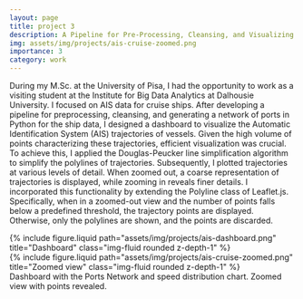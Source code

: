 ```yaml
---
layout: page
title: project 3
description: A Pipeline for Pre-Processing, Cleansing, and Visualizing AIS data with Ports Network Generation
img: assets/img/projects/ais-cruise-zoomed.png
importance: 3
category: work
---
```


During my M.Sc. at the University of Pisa, I had the opportunity to work as a visiting student at the Institute for Big Data Analytics at Dalhousie University. I focused on AIS data for cruise ships. After developing a pipeline for preprocessing, cleansing, and generating a network of ports in Python for the ship data, I designed a dashboard to visualize the Automatic Identification System (AIS) trajectories of vessels. Given the high volume of points characterizing these trajectories, efficient visualization was crucial. To achieve this, I applied the Douglas-Peucker line simplification algorithm to simplify the polylines of trajectories. Subsequently, I plotted trajectories at various levels of detail. When zoomed out, a coarse representation of trajectories is displayed, while zooming in reveals finer details. I incorporated this functionality by extending the Polyline class of Leaflet.js. Specifically, when in a zoomed-out view and the number of points falls below a predefined threshold, the trajectory points are displayed. Otherwise, only the polylines are shown, and the points are discarded.

<div class="row justify-content-sm-center">
    <div class="col-sm mt-3 mt-md-0">
        {% include figure.liquid path="assets/img/projects/ais-dashboard.png" title="Dashboard" class="img-fluid rounded z-depth-1" %}
    </div>
    <div class="col-sm mt-3 mt-md-0">
        {% include figure.liquid path="assets/img/projects/ais-cruise-zoomed.png" title="Zoomed view" class="img-fluid rounded z-depth-1" %}
    </div>
</div>
<div class="caption">
    Dashboard with the Ports Network and speed distribution chart. Zoomed view with points revealed.
</div>
